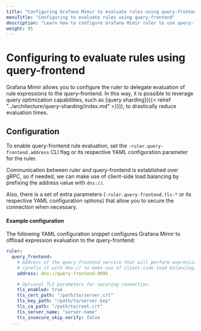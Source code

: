 ```yaml
---
title: "Configuring Grafana Mimir to evaluate rules using query-frontend"
menuTitle: "Configuring to evaluate rules using query-frontend"
description: "Learn how to configure Grafana Mimir ruler to use query-frontend for rule evaluation."
weight: 95
---
```


# Configuring to evaluate rules using query-frontend

Grafana Mimir allows you to configure the ruler to delegate evaluation of rule expressions to the query-frontend.
In this way, it is possible to leverage query optimization capabilities, such as [query sharding]({{< relref "../architecture/query-sharding/index.md" >}})), to drastically reduce evaluation times.

## Configuration

To enable query-frontend rule evaluation, set the `-ruler.query-frontend.address` CLI flag or its respective YAML configuration parameter for the ruler.

Communication between ruler and query-frontend is established over gRPC, so if needed, we can make use of client-side load balancing by prefixing the address value with `dns://`.

Also, there is a set of extra parameters (`-ruler.query-frontend.tls-*` or its respective YAML configuration options) that allow you to secure the connection when necessary.

#### Example configuration

The following YAML configuration snippet configures Grafana Mimir to offload expression evaluation to the query-frontend:

```yaml
ruler:
  query_frontend:
    # Address of the query-frontend service that will perform expression evaluations
    # (prefix it with dns:// to make use of client-side load balancing).
    address: dns://query-frontend:9095

    # Optional TLS parameters for securing connection.
    tls_enabled: true
    tls_cert_path: "/path/to/server.crt"
    tls_key_path: "/path/to/server.key"
    tls_ca_path: "/path/to/root.crt"
    tls_server_name: "server-name"
    tls_insecure_skip_verify: false
  ...
```
